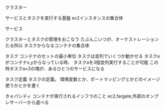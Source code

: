 クラスター

サービスとタスクを実行する基盤
ec2インスタンスの集合体

サービス

クラスターとタスクの管理をおこなう
たぶんこいつが、オーケストレーションたる所以
タスクからなるコンテナの集合体

タスク
コンテナのセットの最小単位
タスクは並列でいくつか動かせる
タスクaがコンテナx,yからなっている時、
タスクaを3個並列実行することが可能
この時タスクa×3の塊が、あるひとつのサービスになる

タスク定義
タスクの定義。
環境変数とか、ポートマッピングとかどのイメージ使うかとかを書く

きゃパシティ
コンテナが実行されるインフラのこと
ec2,fargate,外部のオンプレサーバーから選べる